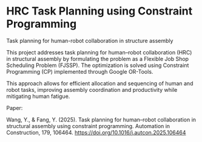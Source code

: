 # HRC Task Planning using Constraint Programming
Task planning for human-robot collaboration in structure assembly

This project addresses task planning for human–robot collaboration (HRC) in structural assembly by formulating the problem as a Flexible Job Shop Scheduling Problem (FJSSP).
The optimization is solved using Constraint Programming (CP) implemented through Google OR-Tools.

This approach allows for efficient allocation and sequencing of human and robot tasks, improving assembly coordination and productivity while mitigating human fatigue.

Paper:

Wang, Y., & Fang, Y. (2025). Task planning for human–robot collaboration in structural assembly using constraint programming.
Automation in Construction, 179, 106464.
https://doi.org/10.1016/j.autcon.2025.106464
